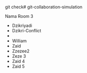 git check# git-collaboration-simulation

Nama Room 3
- Dzikriyadi
- Dzikri-Conflict
- 
- William
- Zaid
- Zzezee2
- Zeze 3
- Zaid 4
- Zaid 5

